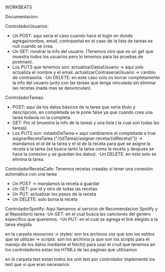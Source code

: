 WORKBEATS

Documentacion:

ControladorUsuarios:
- Un POST: aquí seria el caso cuando hace el login en donde agrega(nombre, email, contraseña) en el caso de la lista de tareas es null cuando se crea.
- Un GET: mostrar la info del usuario. (Tenemos otro que es un get que muestra todos los usuarios pero lo tenemos para las pruebas de postman).
- Los PUTS que tenemos son:
	actualizarDatosUsuario -> aquí solo actualiza el nombre y el email.
	actualizarContrasenaUsuario -> cambio de contraseña.
-Un DELETE: en este caso solo es borrar completamente la info del usuario junto con las tareas que tenga vinculada sin eliminar las recetas (nada mas se desvinculan).

ControladorTareas:
- POST: aquí da los datos básicos de la tarea que seria titulo y descripción, en completada se le pone false ya que cuando crea una tarea todavía no la completa.
- GET: Por id (muestra la info de la tarea) y una lista ( la cual son todas las tareas)
- Los PUTS son:
	estadoDeTarea-> aquí cambiamos el completada a true
	asignarRecetaTarea ("/{idTarea}/asignar-receta/{idReceta}")) -> mandamos el id de la tarea y el id de la receta para que se asigne la receta a la tarea (se busca tanto la tarea como la receta y despues se hace la conexion y se guardan los datos).
-Un DELETE: en este solo se elimina la tarea.

ControladorRecetaCafe: Tenemos recetas creadas si tener una conexión automática con una tarea
- Un POST -> mandamos la receta a guardar
- Un GET: por id y otro de todas las recetas
- Un PUT:  actualizar los pasos de la receta
- Un DELETE: solo borra la receta

ControladorSpotify: Aqui llamamos al servicio de Recomendacion Spotify y al Repositorio tarea
-Un GET: en el cual busca las canciones del genero especifico que queremos.
-Un PUT: en el cual se agrega el link elegido a la tarea elegida

en la carpeta resources
-> styles: son los archivos css que son los estilos que se utilizan 
-> scripts: son los archivos js que son los scripts para el manejo de los datos mediante el fetch() para usar el crud que tenemos en los controladores
estan los HTMLs de las paginas que utilizamos 

en la carpeta test
    estan todos los unit test por controlador implementé los test que vi que eran necesarios
